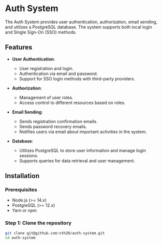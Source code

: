# Auth System

The Auth System provides user authentication, authorization, email sending, and utilizes a PostgreSQL database. The system supports both local login and Single Sign-On (SSO) methods.

## Features

- **User Authentication**:
  - User registration and login.
  - Authentication via email and password.
  - Support for SSO login methods with third-party providers.

- **Authorization**:
  - Management of user roles.
  - Access control to different resources based on roles.

- **Email Sending**:
  - Sends registration confirmation emails.
  - Sends password recovery emails.
  - Notifies users via email about important activities in the system.

- **Database**:
  - Utilizes PostgreSQL to store user information and manage login sessions.
  - Supports queries for data retrieval and user management.

## Installation

### Prerequisites

- Node.js (>= 14.x)
- PostgreSQL (>= 12.x)
- Yarn or npm

### Step 1: Clone the repository

```bash
git clone git@github.com:vth20/auth-system.git
cd auth-system
